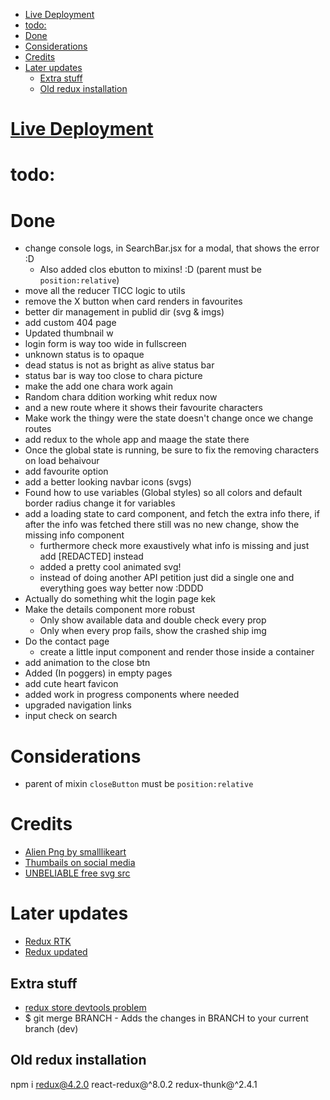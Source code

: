 - [Live Deployment](#live-deployment)
- [todo:](#todo)
- [Done](#done)
- [Considerations](#considerations)
- [Credits](#credits)
- [Later updates](#later-updates)
  - [Extra stuff](#extra-stuff)
  - [Old redux installation](#old-redux-installation)


# [Live Deployment](https://rick-morty-vite-react.vercel.app/)

# todo:

# Done
- change console logs, in SearchBar.jsx for a modal, that shows the error :D
  - Also added clos ebutton to mixins! :D (parent must be `position:relative`)
- move all the reducer TICC logic to utils
- remove the X button when card renders in favourites
- better dir management in publid dir (svg & imgs)
- add custom 404 page
- Updated thumbnail w
- login form is way too wide in fullscreen
- unknown status is to opaque
- dead status is not as bright as alive status bar
- status bar is way too close to chara picture
- make the add one chara work again 
- Random chara ddition working whit redux now
- and a new route where it shows their favourite characters
- Make work the thingy were the state doesn't change once we change routes
- add redux to the whole app and maage the state there
- Once the global state is running, be sure to fix the removing characters on load behaivour
- add favourite option
- add a better looking navbar icons (svgs)
- Found how to use variables (Global styles) so all colors and default border radius change it for variables
- add a loading state to card component, and fetch the extra info there, if after the info was fetched there still was no new change, show the missing info component
  - furthermore check more exaustively what info is missing and just add [REDACTED] instead
  - added a pretty cool animated svg!
  - instead of doing another API petition just did a single one and everything goes way better now :DDDD
- Actually do something whit the login page kek
- Make the details component more robust
  - Only show available data and double check every prop
  - Only when every prop fails, show the crashed ship img
- Do the contact page
  - create a little input component and render those inside a container 
- add animation to the close btn
- Added (In poggers) in empty pages
- add cute heart favicon
- added work in progress components where needed
- upgraded navigation links
- input check on search

# Considerations
- parent of mixin `closeButton` must be `position:relative`

# Credits
- [Alien Png by smalllikeart](https://www.flaticon.com/authors/smalllikeart)
- [Thumbails on social media](https://css-tricks.com/essential-meta-tags-social-media/)
- [UNBELIABLE free svg src](https://loading.io/)

# Later updates
- [Redux RTK](https://redux-toolkit.js.org/rtk-query/overview)
- [Redux updated](https://redux.js.org/tutorials/fundamentals/part-6-async-logic#example-rest-api-and-client)

## Extra stuff
- [redux store devtools problem](https://github.com/jhen0409/react-native-debugger/issues/280)
- $ git merge BRANCH - Adds the changes in BRANCH to your current branch (dev) 


## Old redux installation
npm i redux@4.2.0 react-redux@^8.0.2 redux-thunk@^2.4.1
